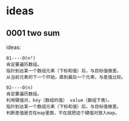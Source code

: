# ideas
## 0001 two sum
ideas:<br>
```
01----O(n²)
肯定要遍历数组。
指针到达某一个数组元素（下标和值）后，与目标值做差。
从当前元素的下一个开始，直到最后一个元素，与差值比较。
```
```
02----O(n)
肯定要遍历数组。
利用键值对，key（数组的值） value（数组下表）。
指针到达某一个数组元素（下标和值）后，与目标值做差。
判断差值是否在map里面，不在就把这个键值对放入map。
```